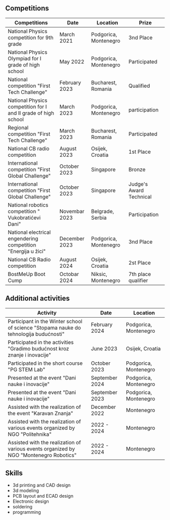 
## Competitions

| Competitions | Date | Location |  Prize |
| ------- | -----| ----------- | ----|
| National Physics competition for 9th grade | March 2021| Podgorica, Montenegro| 3nd Place |
|National Physics Olympiad for I grade of high school | May 2022 | Podgorica, Montenegro| Participated
| National competition "First Tech Challenge"| February 2023| Bucharest, Romania| Qualified  
| National Physics competition for I and II grade of high school| March 2023| Podgorica, Montenegro | participation|
|Regional competition "First Tech Challenge" | March 2023| Bucharest, Romania| Participated|
|National CB radio competition | August 2023 | Osijek, Croatia| 1st Place |
|International competition "First Global Challenge" | October 2023 | Singapore | Bronze |  
|International competition "First Global Challenge" | October 2023 | Singapore | Judge's Award Technical |  
|National robotics competition " Vukobratićevi Dani" | Novembar 2023 | Belgrade, Serbia| Participation|
|National electrical engendering competition "Energija u žici" | December 2023 | Podgorica, Montenegro| 3nd Place|
|National CB Radio competition | August 2024| Osijek, Croatia |2st Place|
|BostMeUp Boot Cump| Octobar 2024 | Niksic, Montenegro | 7th place qualifier|


## Additional activities

| Activity | Date | Location | 
|----------|-------|--------|
| Participant in the Winter school of science "Stopama nauke do tehnologija budućnosti" | February 2024 | Podgorica, Montenegro | 
| Participated in the activities "Gradimo budućnost kroz znanje i inovacije" | June 2023 | Osijek, Croatia | 
|Participated in the short course "PG STEM Lab" | October 2023 | Podgorica, Montenegro |
|Presented at the event "Dani nauke i inovacije" | September 2024 | Podgorica, Montenegro | 
|Presented at the event "Dani nauke i inovacije" | September 2023 | Podgorica, Montenegro |
|Assisted with the realization of the event "Karavan Znanja" | December 2022 | Montenegro | 
|Assisted with the realization of various events organized by NGO "Politehnika" | 2022 - 2024 | Montenegro| 
|Assisted with the realization of various events organized by NGO "Montenegro Robotics" | 2022 - 2024 | Montenegro| 

## Skills 

- 3d printing and CAD design 
- 3d modeling 
- PCB layout and ECAD design
- Electronic design 
- soldering
- programming
